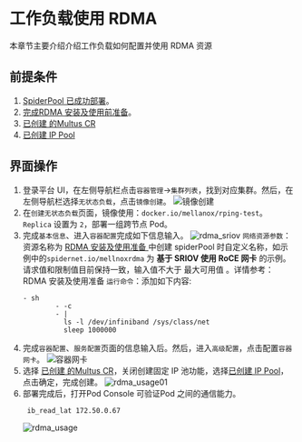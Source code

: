 # 工作负载使用 RDMA

本章节主要介绍介绍工作负载如何配置并使用 RDMA 资源

## 前提条件
1. [SpiderPool 已成功部署](../../modules/spiderpool/install.md)。
2. [完成RDMA 安装及使用前准备](rdmapara.md)。
3. [已创建 的Multus CR](../../config/multus-cr.md)
4. [已创建 IP Pool](createpool.md)
## 界面操作
1. 登录平台 UI，在左侧导航栏点击`容器管理`->`集群列表`，找到对应集群。然后，在左侧导航栏选择`无状态负载`，点击`镜像创建`。
   ![镜像创建](https://docs.daocloud.io/daocloud-docs-images/docs/zh/docs/network/images/useippool01.png)
2. 在`创建无状态负载`页面，镜像使用：`docker.io/mellanox/rping-test`。 `Replica` 设置为 `2`，部署一组跨节点 Pod。
3. 完成`基本信息`、进入`容器配置`完成如下信息输入。
   ![rdma_sriov](../../images/rdma_sriov01.jpg)
   `网络资源参数`：资源名称为 [RDMA 安装及使用准备 ](rdmapara.md) 中创建 spiderPool 时自定义名称，如示例中的`spidernet.io/mellnoxrdma` 为 **基于 SRIOV 使用 RoCE 网卡**  的示例。请求值和限制值目前保持一致，输入值不大于 最大可用值 。详情参考：RDMA 安装及使用准备 
   `运行命令`：添加如下内容:
   ```
   - sh
           - -c
           - |
             ls -l /dev/infiniband /sys/class/net
             sleep 1000000
   ```
4. 完成`容器配置`、`服务配置`页面的信息输入后。然后，进入`高级配置`，点击配置`容器网卡`。
   ![容器网卡](https://docs.daocloud.io/daocloud-docs-images/docs/zh/docs/network/images/useippool02.png)
5. 选择 [已创建 的Multus CR](../../config/multus-cr.md)，关闭创建固定 IP 池功能，选择[已创建 IP Pool](createpool.md)，点击确定，完成创建。
   ![rdma_usage01](../../images/rdma_usage01.jpg)
6. 部署完成后，打开Pod Console 可验证Pod 之间的通信能力。
   ```
    ib_read_lat 172.50.0.67
   ```
   ![rdma_usage](../../images/rdma_usage02.jpg)

